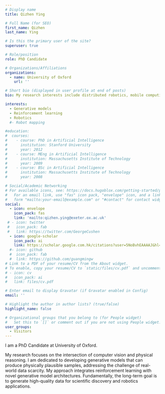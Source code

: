 ```yaml
---
# Display name
title: Qizhen Ying

# Full Name (for SEO)
first_name: Qizhen
last_name: Ying

# Is this the primary user of the site?
superuser: true

# Role/position
role: PhD Candidate

# Organizations/Affiliations
organizations:
  - name: University of Oxford
    url: ''

# Short bio (displayed in user profile at end of posts)
bio: My research interests include distributed robotics, mobile computing and programmable matter.

interests:
  - Generative models
  - Reinforcement learning
  - Robotics
  #- Robot mapping

#education:
#  courses:
#    - course: PhD in Artificial Intelligence
#      institution: Stanford University
#      year: 2012
#    - course: MEng in Artificial Intelligence
#      institution: Massachusetts Institute of Technology
#      year: 2009
#    - course: BSc in Artificial Intelligence
#      institution: Massachusetts Institute of Technology
#      year: 2008

# Social/Academic Networking
# For available icons, see: https://docs.hugoblox.com/getting-started/page-builder/#icons
#   For an email link, use "fas" icon pack, "envelope" icon, and a link in the
#   form "mailto:your-email@example.com" or "#contact" for contact widget.
social:
  - icon: envelope
    icon_pack: fas
    link: 'mailto:qizhen.ying@exeter.ox.ac.uk'
 # - icon: twitter
 #   icon_pack: fab
 #   link: https://twitter.com/GeorgeCushen
  - icon: google-scholar
    icon_pack: ai
    link: https://scholar.google.com.hk/citations?user=5NoBvhEAAAAJ&hl=en&inst=6810896796868835251&oi=ao
  #- icon: github
  #  icon_pack: fab
  #  link: https://github.com/guangmingw
# Link to a PDF of your resume/CV from the About widget.
# To enable, copy your resume/CV to `static/files/cv.pdf` and uncomment the lines below.
# - icon: cv
#   icon_pack: ai
#   link: files/cv.pdf

# Enter email to display Gravatar (if Gravatar enabled in Config)
email: ''

# Highlight the author in author lists? (true/false)
highlight_name: false

# Organizational groups that you belong to (for People widget)
#   Set this to `[]` or comment out if you are not using People widget.
user_groups:
  - Visitors
---
```


I am a PhD Candidate at University of Oxford. 

My research focuses on the intersection of computer vision and physical reasoning. I am dedicated to developing generative models that can produce physically plausible samples, addressing the challenge of real-world data scarcity. My approach integrates reinforcement learning with novel generative model architectures. Fundamentally, the long-term goal is to generate high-quality data for scientific discovery and robotics applications.

